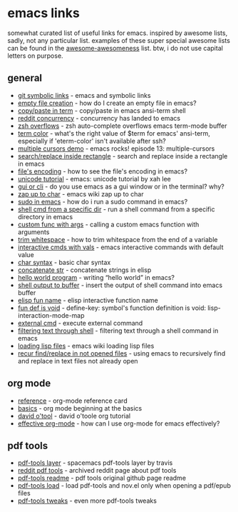 # emacs links

somewhat curated list of useful links for emacs. inspired by awesome lists, sadly, not any particular list. examples of these super special awesome lists can be found in the [awesome-awesomeness](https://github.com/bayandin/awesome-awesomeness) list. btw, i do not use capital letters on purpose.

## general

* [git symbolic links](https://stackoverflow.com/questions/15390178/emacs-and-symbolic-links#15391387) - emacs and symbolic links
* [empty file creation](https://stackoverflow.com/questions/2592095/how-do-i-create-an-empty-file-in-emacs) - how do I create an empty file in emacs?
* [copy/paste in term](https://stackoverflow.com/questions/2886184/copy-paste-in-emacs-ansi-term-shell) - copy/paste in emacs ansi-term shell
* [reddit concurrency](https://www.reddit.com/r/emacs/comments/5hw4ne/concurrency_has_landed/) - concurrency has landed to emacs
* [zsh overflows](https://stackoverflow.com/questions/31460260/zsh-auto-complete-overflows-emacs-term-mode-buffer) - zsh auto-complete overflows emacs term-mode buffer
* [term color](https://unix.stackexchange.com/questions/91977/whats-the-right-value-of-term-for-emacs-ansi-term-especially-if-eterm-color) - what's the right value of $term for emacs' ansi-term, especially if 'eterm-color' isn't available after ssh?
* [multiple cursors demo](http://emacsrocks.com/e13.html) - emacs rocks! episode 13: multiple-cursors
* [search/replace inside rectangle](https://stackoverflow.com/questions/11130546/search-and-replace-inside-a-rectangle-in-emacs) - search and replace inside a rectangle in emacs
* [file's encoding](https://stackoverflow.com/questions/10500323/how-to-see-the-files-encoding-in-emacs#10500912) - how to see the file's encoding in emacs?
* [unicode tutorial](http://ergoemacs.org/emacs/emacs_n_unicode.html) - emacs: unicode tutorial by xah lee
* [gui or cli](https://www.reddit.com/r/emacs/comments/7bh79w/do_you_use_emacs_as_a_gui_window_or_in_the/) - do you use emacs as a gui window or in the terminal? why?
* [zap up to char](https://www.emacswiki.org/emacs/ZapUpToChar) - emacs wiki zap up to char
* [sudo in emacs](https://stackoverflow.com/questions/2472273/how-do-i-run-a-sudo-command-in-emacs) - how do i run a sudo command in emacs?
* [shell cmd from a specific dir](https://stackoverflow.com/questions/23164073/run-a-shell-command-from-a-specific-directory-in-emacs) - run a shell command from a specific directory in emacs
* [custom func with args](https://stackoverflow.com/questions/17673681/calling-a-custom-emacs-function-with-arguments) - calling a custom emacs function with arguments
* [trim whitespace](https://stackoverflow.com/questions/21357537/how-to-trim-whitespace-from-the-end-of-a-variable) - how to trim whitespace from the end of a variable
* [interactive cmds with vals](https://stackoverflow.com/questions/9646088/emacs-interactive-commands-with-default-value#9646268) - emacs interactive commands with default value
* [char syntax](https://www.gnu.org/software/emacs/manual/html_node/elisp/Basic-Char-Syntax.html) - basic char syntax
* [concatenate str](https://stackoverflow.com/questions/3730742/concatenate-strings-in-elisp) - concatenate strings in elisp
* [hello world program](https://stackoverflow.com/questions/2170528/writing-hello-world-in-emacs) - writing “hello world” in emacs?
* [shell output to buffer](https://stackoverflow.com/questions/12292239/insert-the-output-of-shell-command-into-emacs-buffer) - insert the output of shell command into emacs buffer
* [elisp fun name](https://stackoverflow.com/questions/5372055/elisp-interactive-function-name) - elisp interactive function name
* [fun def is void](https://stackoverflow.com/questions/9950640/define-key-symbols-function-definition-is-void-lisp-interaction-mode-map#9950971) - define-key: symbol's function definition is void: lisp-interaction-mode-map
* [external cmd](https://www.emacswiki.org/emacs/ExecuteExternalCommand) - execute external command
* [filtering text through shell](https://stackoverflow.com/questions/206806/filtering-text-through-a-shell-command-in-emacs) - filtering text through a shell command in emacs
* [loading lisp files](https://www.emacswiki.org/emacs/LoadingLispFiles) - emacs wiki loading lisp files
* [recur find/replace in not opened files](https://stackoverflow.com/questions/270930/using-emacs-to-recursively-find-and-replace-in-text-files-not-already-open) - using emacs to recursively find and replace in text files not already open


## org mode

* [reference](https://orgmode.org/worg/orgcard.html) - org-mode reference card
* [basics](https://orgmode.org/worg/org-tutorials/org4beginners.html) - org mode beginning at the basics
* [david o'tool](https://orgmode.org/worg/org-tutorials/orgtutorial_dto.html) - david o'toole org tutorial
* [effective org-mode](https://www.quora.com/How-can-I-use-org-mode-for-emacs-effectively) - how can I use org-mode for emacs effectively?

## pdf tools

* [pdf-tools layer](http://develop.spacemacs.org/layers/+tools/pdf-tools/README.html) - spacemacs pdf-tools layer by travis
* [reddit pdf tools]() - archived reddit page about pdf tools
* [pdf-tools readme](https://github.com/politza/pdf-tools) - pdf tools original github page readme
* [pdf-tools load](https://www.reddit.com/r/emacs/comments/6zvtc6/load_pdftools_and_novel_only_when_opening_a/) - load pdf-tools and nov.el only when opening a pdf/epub files
* [pdf-tools tweaks]() - even more pdf-tools tweaks
